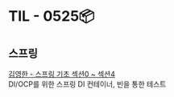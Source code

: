 # TIL - 0525📦

## 스프링
<a href="./core">김영한 - 스프링 기초 섹션0 ~ 섹션4</a><br>
DI/OCP를 위한 스프링 DI 컨테이너, 빈을 통한 테스트
